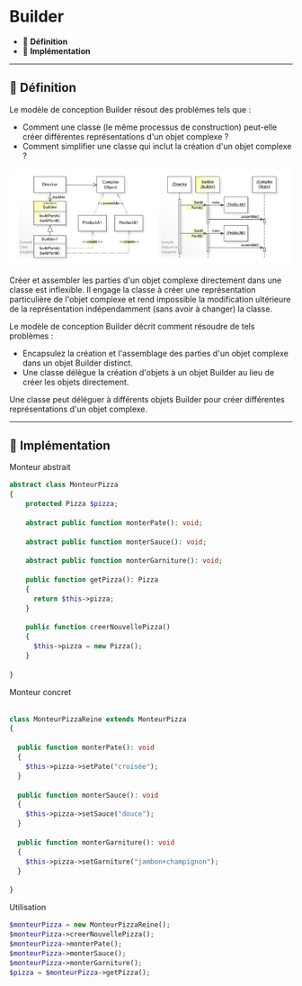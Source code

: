 # Builder

*  🔖 **Définition**
*  🔖 **Implémentation**

___

## 📑 Définition

Le modèle de conception Builder résout des problèmes tels que :

* Comment une classe (le même processus de construction) peut-elle créer différentes représentations d'un objet complexe ?
* Comment simplifier une classe qui inclut la création d'un objet complexe ?

![image](https://raw.githubusercontent.com/seeren-training/Design-Pattern/master/wiki/resources/Builder.jpg)

Créer et assembler les parties d'un objet complexe directement dans une classe est inflexible. Il engage la classe à créer une représentation particulière de l'objet complexe et rend impossible la modification ultérieure de la représentation indépendamment (sans avoir à changer) la classe.

Le modèle de conception Builder décrit comment résoudre de tels problèmes :

* Encapsulez la création et l'assemblage des parties d'un objet complexe dans un objet Builder distinct.
* Une classe délègue la création d'objets à un objet Builder au lieu de créer les objets directement.

Une classe peut déléguer à différents objets Builder pour créer différentes représentations d'un objet complexe.

___

## 📑 Implémentation

Monteur abstrait

```php
abstract class MonteurPizza
{
    protected Pizza $pizza;

    abstract public function monterPate(): void;

    abstract public function monterSauce(): void;

    abstract public function monterGarniture(): void;

    public function getPizza(): Pizza
    { 
      return $this->pizza; 
    }

    public function creerNouvellePizza()
    {
      $this->pizza = new Pizza(); 
    }

}
```

Monteur concret

```php

class MonteurPizzaReine extends MonteurPizza
{

  public function monterPate(): void
  {
    $this->pizza->setPate("croisée"); 
  }

  public function monterSauce(): void
  {
    $this->pizza->setSauce("douce"); 
  }

  public function monterGarniture(): void
  { 
    $this->pizza->setGarniture("jambon+champignon"); 
  }

}
```

Utilisation

```php
$monteurPizza = new MonteurPizzaReine();
$monteurPizza->creerNouvellePizza();
$monteurPizza->monterPate();
$monteurPizza->monterSauce();
$monteurPizza->monterGarniture();
$pizza = $monteurPizza->getPizza();
```